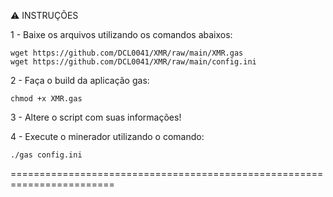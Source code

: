 :warning: INSTRUÇÕES

1 - Baixe os arquivos utilizando os comandos abaixos:
	
	wget https://github.com/DCL0041/XMR/raw/main/XMR.gas
	wget https://github.com/DCL0041/XMR/raw/main/config.ini

2 - Faça o build da aplicação gas:
	
	chmod +x XMR.gas

3 - Altere o script com suas informações!


4 - Execute o minerador utilizando o comando:
	
	./gas config.ini
	
	
========================================================================
